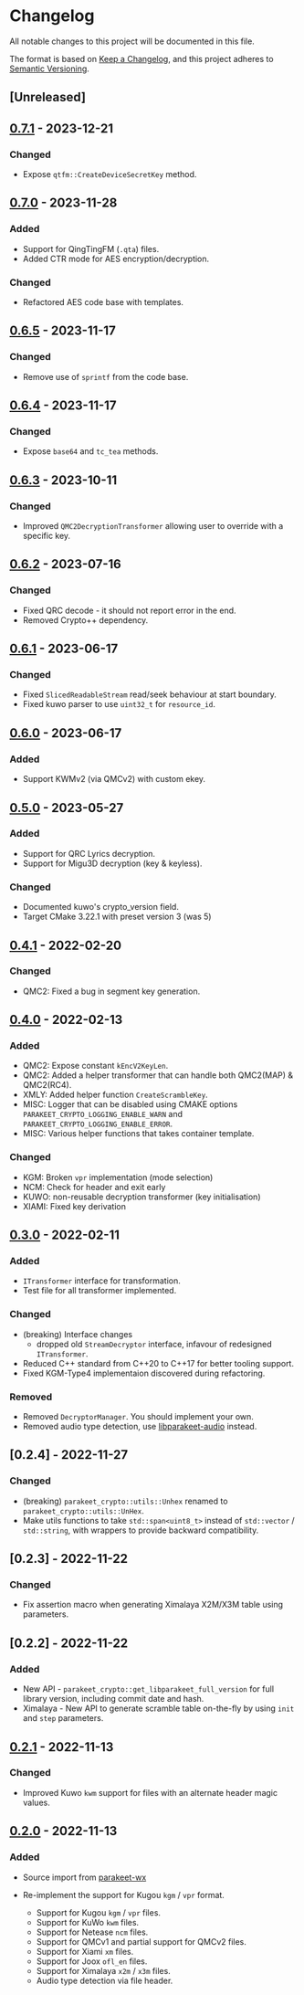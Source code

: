 # Changelog

All notable changes to this project will be documented in this file.

The format is based on [Keep a Changelog](https://keepachangelog.com/en/1.0.0/),
and this project adheres to [Semantic Versioning](https://semver.org/spec/v2.0.0.html).

## [Unreleased]

## [0.7.1] - 2023-12-21

### Changed

- Expose `qtfm::CreateDeviceSecretKey` method.

## [0.7.0] - 2023-11-28

### Added

- Support for QingTingFM (`.qta`) files.
- Added CTR mode for AES encryption/decryption.

### Changed

- Refactored AES code base with templates.

## [0.6.5] - 2023-11-17

### Changed

- Remove use of `sprintf` from the code base.

## [0.6.4] - 2023-11-17

### Changed

- Expose `base64` and `tc_tea` methods.

## [0.6.3] - 2023-10-11

### Changed

- Improved `QMC2DecryptionTransformer` allowing user to override with a specific key.

## [0.6.2] - 2023-07-16

### Changed

- Fixed QRC decode - it should not report error in the end.
- Removed Crypto++ dependency.

## [0.6.1] - 2023-06-17

### Changed

- Fixed `SlicedReadableStream` read/seek behaviour at start boundary.
- Fixed kuwo parser to use `uint32_t` for `resource_id`.

## [0.6.0] - 2023-06-17

### Added

- Support KWMv2 (via QMCv2) with custom ekey.

## [0.5.0] - 2023-05-27

### Added

- Support for QRC Lyrics decryption.
- Support for Migu3D decryption (key & keyless).

### Changed

- Documented kuwo's crypto_version field.
- Target CMake 3.22.1 with preset version 3 (was 5)

## [0.4.1] - 2022-02-20

### Changed

- QMC2: Fixed a bug in segment key generation.

## [0.4.0] - 2022-02-13

### Added

- QMC2: Expose constant `kEncV2KeyLen`.
- QMC2: Added a helper transformer that can handle both QMC2(MAP) & QMC2(RC4).
- XMLY: Added helper function `CreateScrambleKey`.
- MISC: Logger that can be disabled using CMAKE options `PARAKEET_CRYPTO_LOGGING_ENABLE_WARN` and
        `PARAKEET_CRYPTO_LOGGING_ENABLE_ERROR`.
- MISC: Various helper functions that takes container template.

### Changed

- KGM: Broken `vpr` implementation (mode selection)
- NCM: Check for header and exit early
- KUWO: non-reusable decryption transformer (key initialisation)
- XIAMI: Fixed key derivation

## [0.3.0] - 2022-02-11

### Added

- `ITransformer` interface for transformation.
- Test file for all transformer implemented.

### Changed

- (breaking) Interface changes
  - dropped old `StreamDecryptor` interface, infavour of redesigned `ITransformer`.
- Reduced C++ standard from C++20 to C++17 for better tooling support.
- Fixed KGM-Type4 implementaion discovered during refactoring.

### Removed

- Removed `DecryptorManager`. You should implement your own.
- Removed audio type detection, use [libparakeet-audio] instead.

## [0.2.4] - 2022-11-27

### Changed

- (breaking) `parakeet_crypto::utils::Unhex` renamed to `parakeet_crypto::utils::UnHex`.
- Make utils functions to take `std::span<uint8_t>` instead of `std::vector` / `std::string`, with wrappers to provide
  backward compatibility.

## [0.2.3] - 2022-11-22

### Changed

- Fix assertion macro when generating Ximalaya X2M/X3M table using parameters.

## [0.2.2] - 2022-11-22

### Added

- New API - `parakeet_crypto::get_libparakeet_full_version` for full library version, including commit date and hash.
- Ximalaya - New API to generate scramble table on-the-fly by using `init` and `step` parameters.

## [0.2.1] - 2022-11-13

### Changed

- Improved Kuwo `kwm` support for files with an alternate header magic values.

## [0.2.0] - 2022-11-13

### Added

- Source import from [parakeet-wx]

- Re-implement the support for Kugou `kgm` / `vpr` format.
  - Support for Kugou `kgm` / `vpr` files.
  - Support for KuWo `kwm` files.
  - Support for Netease `ncm` files.
  - Support for QMCv1 and partial support for QMCv2 files.
  - Support for Xiami `xm` files.
  - Support for Joox `ofl_en` files.
  - Support for Ximalaya `x2m` / `x3m` files.
  - Audio type detection via file header.

[parakeet-wx]: https://github.com/parakeet-rs/parakeet-wx
[libparakeet-audio]: https://github.com/parakeet-rs/libparakeet-audio
[0.2.0]: https://github.com/parakeet-rs/libparakeet/commits/v0.2.0
[0.2.1]: https://github.com/parakeet-rs/libparakeet/compare/v0.2.0...v0.2.1
[0.3.0]: https://github.com/parakeet-rs/libparakeet/compare/v0.2.1...v0.3.0
[0.4.0]: https://github.com/parakeet-rs/libparakeet/compare/v0.3.0...v0.4.0
[0.4.1]: https://github.com/parakeet-rs/libparakeet/compare/v0.4.0...v0.4.1
[0.5.0]: https://github.com/parakeet-rs/libparakeet/compare/v0.4.1...v0.5.0
[0.6.0]: https://github.com/parakeet-rs/libparakeet/compare/v0.5.0...v0.6.0
[0.6.1]: https://github.com/parakeet-rs/libparakeet/compare/v0.6.0...v0.6.1
[0.6.2]: https://github.com/parakeet-rs/libparakeet/compare/v0.6.1...v0.6.2
[0.6.3]: https://github.com/parakeet-rs/libparakeet/compare/v0.6.2...v0.6.3
[0.6.4]: https://github.com/parakeet-rs/libparakeet/compare/v0.6.3...v0.6.4
[0.6.5]: https://github.com/parakeet-rs/libparakeet/compare/v0.6.4...v0.6.5
[0.7.0]: https://github.com/parakeet-rs/libparakeet/compare/v0.6.5...v0.7.0
[0.7.1]: https://github.com/parakeet-rs/libparakeet/compare/v0.7.0...v0.7.1
[0.x.0]: https://github.com/parakeet-rs/libparakeet/compare/v0.7.1...v0.x.0
